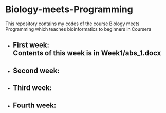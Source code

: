 # Biology-meets-Programming
This repository contains my codes of the course Biology meets Programming which teaches bioinformatics to beginners in Coursera

* First week: <br/>
  Contents of this week is in Week1/abs_1.docx <br/>
  ----
* Second week:
  ----
* Third week:
  ----
* Fourth week:
  ----


